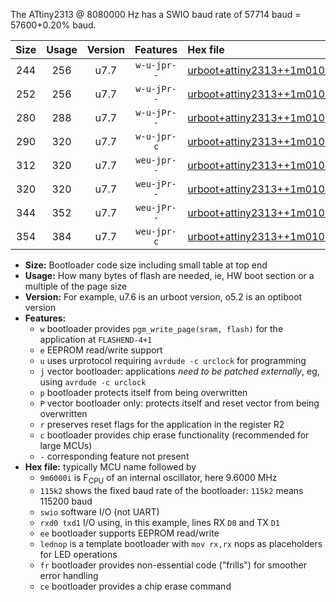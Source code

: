 The ATtiny2313 @ 8080000 Hz has a SWIO baud rate of 57714 baud = 57600+0.20% baud.

|Size|Usage|Version|Features|Hex file|
|:-:|:-:|:-:|:-:|:--|
|244|256|u7.7|`w-u-jpr--`|[urboot+attiny2313++1m0100i++++7k2_swio_rxd0_txd1_lednop.hex](https://raw.githubusercontent.com/stefanrueger/urboot.hex/main/mcus/attiny2313/internal_oscillator/fint++1m0100_Hz/br++++7k2_bps/urboot+attiny2313++1m0100i++++7k2_swio_rxd0_txd1_lednop.hex)|
|252|256|u7.7|`w-u-jPr--`|[urboot+attiny2313++1m0100i++++7k2_swio_rxd0_txd1.hex](https://raw.githubusercontent.com/stefanrueger/urboot.hex/main/mcus/attiny2313/internal_oscillator/fint++1m0100_Hz/br++++7k2_bps/urboot+attiny2313++1m0100i++++7k2_swio_rxd0_txd1.hex)|
|280|288|u7.7|`w-u-jPr--`|[urboot+attiny2313++1m0100i++++7k2_swio_rxd0_txd1_lednop_fr.hex](https://raw.githubusercontent.com/stefanrueger/urboot.hex/main/mcus/attiny2313/internal_oscillator/fint++1m0100_Hz/br++++7k2_bps/urboot+attiny2313++1m0100i++++7k2_swio_rxd0_txd1_lednop_fr.hex)|
|290|320|u7.7|`w-u-jpr-c`|[urboot+attiny2313++1m0100i++++7k2_swio_rxd0_txd1_lednop_fr_ce.hex](https://raw.githubusercontent.com/stefanrueger/urboot.hex/main/mcus/attiny2313/internal_oscillator/fint++1m0100_Hz/br++++7k2_bps/urboot+attiny2313++1m0100i++++7k2_swio_rxd0_txd1_lednop_fr_ce.hex)|
|312|320|u7.7|`weu-jpr--`|[urboot+attiny2313++1m0100i++++7k2_swio_rxd0_txd1_ee_lednop.hex](https://raw.githubusercontent.com/stefanrueger/urboot.hex/main/mcus/attiny2313/internal_oscillator/fint++1m0100_Hz/br++++7k2_bps/urboot+attiny2313++1m0100i++++7k2_swio_rxd0_txd1_ee_lednop.hex)|
|320|320|u7.7|`weu-jPr--`|[urboot+attiny2313++1m0100i++++7k2_swio_rxd0_txd1_ee.hex](https://raw.githubusercontent.com/stefanrueger/urboot.hex/main/mcus/attiny2313/internal_oscillator/fint++1m0100_Hz/br++++7k2_bps/urboot+attiny2313++1m0100i++++7k2_swio_rxd0_txd1_ee.hex)|
|344|352|u7.7|`weu-jPr--`|[urboot+attiny2313++1m0100i++++7k2_swio_rxd0_txd1_ee_lednop_fr.hex](https://raw.githubusercontent.com/stefanrueger/urboot.hex/main/mcus/attiny2313/internal_oscillator/fint++1m0100_Hz/br++++7k2_bps/urboot+attiny2313++1m0100i++++7k2_swio_rxd0_txd1_ee_lednop_fr.hex)|
|354|384|u7.7|`weu-jpr-c`|[urboot+attiny2313++1m0100i++++7k2_swio_rxd0_txd1_ee_lednop_fr_ce.hex](https://raw.githubusercontent.com/stefanrueger/urboot.hex/main/mcus/attiny2313/internal_oscillator/fint++1m0100_Hz/br++++7k2_bps/urboot+attiny2313++1m0100i++++7k2_swio_rxd0_txd1_ee_lednop_fr_ce.hex)|

- **Size:** Bootloader code size including small table at top end
- **Usage:** How many bytes of flash are needed, ie, HW boot section or a multiple of the page size
- **Version:** For example, u7.6 is an urboot version, o5.2 is an optiboot version
- **Features:**
  + `w` bootloader provides `pgm_write_page(sram, flash)` for the application at `FLASHEND-4+1`
  + `e` EEPROM read/write support
  + `u` uses urprotocol requiring `avrdude -c urclock` for programming
  + `j` vector bootloader: applications *need to be patched externally*, eg, using `avrdude -c urclock`
  + `p` bootloader protects itself from being overwritten
  + `P` vector bootloader only: protects itself and reset vector from being overwritten
  + `r` preserves reset flags for the application in the register R2
  + `c` bootloader provides chip erase functionality (recommended for large MCUs)
  + `-` corresponding feature not present
- **Hex file:** typically MCU name followed by
  + `9m6000i` is F<sub>CPU</sub> of an internal oscillator, here 9.6000 MHz
  + `115k2` shows the fixed baud rate of the bootloader: `115k2` means 115200 baud
  + `swio` software I/O (not UART)
  + `rxd0 txd1` I/O using, in this example, lines RX `D0` and TX `D1`
  + `ee` bootloader supports EEPROM read/write
  + `lednop` is a template bootloader with `mov rx,rx` nops as placeholders for LED operations
  + `fr` bootloader provides non-essential code ("frills") for smoother error handling
  + `ce` bootloader provides a chip erase command
